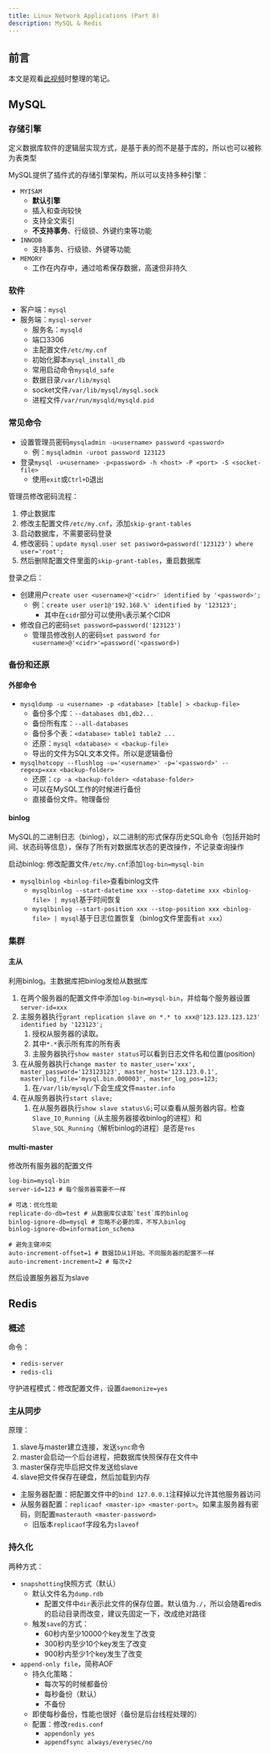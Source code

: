 ```yaml
---
title: Linux Network Applications (Part 8)
description: MySQL & Redis
---
```


## 前言

本文是观看[此视频](https://www.bilibili.com/video/bv164411J761)时整理的笔记。

## MySQL

### 存储引擎

定义数据库软件的逻辑层实现方式，是基于表的而不是基于库的，所以也可以被称为表类型

MySQL提供了插件式的存储引擎架构，所以可以支持多种引擎：

- `MYISAM`
  - **默认引擎**
  - 插入和查询较快
  - 支持全文索引
  - **不支持事务**、行级锁、外键约束等功能
- `INNODB`
  - 支持事务、行级锁、外键等功能
- `MEMORY`
  - 工作在内存中，通过哈希保存数据，高速但非持久

### 软件

- 客户端：`mysql`
- 服务端：`mysql-server`
  - 服务名：`mysqld`
  - 端口3306
  - 主配置文件`/etc/my.cnf`
  - 初始化脚本`mysql_install_db`
  - 常用启动命令`mysqld_safe`
  - 数据目录`/var/lib/mysql`
  - socket文件`/var/lib/mysql/mysql.sock`
  - 进程文件`/var/run/mysqld/mysqld.pid`

### 常见命令

- 设置管理员密码`mysqladmin -u<username> password <password>`
  - 例：`mysqladmin -uroot password 123123`
- 登录`mysql -u<username> -p<password> -h <host> -P <port> -S <socket-file>`
  - 使用`exit`或`Ctrl+D`退出

管理员修改密码流程：

1. 停止数据库
2. 修改主配置文件`/etc/my.cnf`，添加`skip-grant-tables`
3. 启动数据库，不需要密码登录
4. 修改密码：`update mysql.user set password=password('123123') where user='root';`
5. 然后删除配置文件里面的`skip-grant-tables`，重启数据库

登录之后：

- 创建用户`create user <username>@'<cidr>' identified by '<password>';`
  - 例：`create user user1@'192.168.%' identified by '123123';`
    - 其中在`cidr`部分可以使用`%`表示某个CIDR
- 修改自己的密码`set password=password('123123')`
  - 管理员修改别人的密码`set password for <username>@'<cidr>'=password('<password>)`

### 备份和还原

#### 外部命令

- `mysqldump -u <username> -p <database> [table] > <backup-file>`
  - 备份多个库：`--databases db1,db2...`
  - 备份所有库：`--all-databases`
  - 备份多个表：`<database> table1 table2 ...`
  - 还原：`mysql <database> < <backup-file>`
  - 导出的文件为SQL文本文件。所以是逻辑备份
- `mysqlhotcopy --flushlog -u='<username>' -p='<password>' --regexp=xxx <backup-folder>`
  - 还原：`cp -a <backup-folder> <database-folder>`
  - 可以在MySQL工作的时候进行备份
  - 直接备份文件。物理备份

#### binlog

MySQL的二进制日志（binlog），以二进制的形式保存历史SQL命令（包括开始时间、状态码等信息），保存了所有对数据库状态的更改操作，不记录查询操作

启动binlog: 修改配置文件`/etc/my.cnf`添加`log-bin=mysql-bin`

- `mysqlbinlog <binlog-file>`查看binlog文件
  - `mysqlbinlog --start-datetime xxx --stop-datetime xxx <binlog-file> | mysql`基于时间恢复
  - `mysqlbinlog --start-position xxx --stop-position xxx <binlog-file> | mysql`基于日志位置恢复（binlog文件里面有`at xxx`）

### 集群

#### 主从

利用binlog。主数据库把binlog发给从数据库

1. 在两个服务器的配置文件中添加`log-bin=mysql-bin`，并给每个服务器设置`server-id=xxx`
2. 主服务器执行`grant replication slave on *.* to xxx@'123.123.123.123' identified by '123123';`
   1. 授权从服务器的读取。
   2. 其中`*.*`表示所有库的所有表
   3. 主服务器执行`show master status`可以看到日志文件名和位置(position)
3. 在从服务器执行`change master to master_user='xxx', master_password='123123123', master_host='123.123.0.1', master)log_file='mysql.bin.000003', master_log_pos=123;`
   1. 在`/var/lib/mysql/`下会生成文件`master.info`
4. 在从服务器执行`start slave;`
   1. 在从服务器执行`show slave status\G;`可以查看从服务器内容。检查`Slave_IO_Running`（从主服务器接收binlog的进程）和`Slave_SQL_Running`（解析binlog的进程）是否是`Yes`

#### multi-master

修改所有服务器的配置文件

```
log-bin=mysql-bin
server-id=123 # 每个服务器需要不一样

# 可选：优化性能
replicate-do-db=test # 从数据库仅读取`test`库的binlog
binlog-ignore-db=mysql # 忽略不必要的库，不写入binlog
binlog-ignore-db=information_schema

# 避免主键冲突
auto-increment-offset=1 # 数据ID从1开始。不同服务器的配置不一样
auto-increment-increment=2 # 每次+2
```

然后设置服务器互为slave

## Redis

### 概述

命令：

- `redis-server`
- `redis-cli`

守护进程模式：修改配置文件，设置`daemonize=yes`

### 主从同步

原理：

1. slave与master建立连接，发送`sync`命令
2. master会启动一个后台进程，把数据库快照保存在文件中
3. master保存完毕后把文件发送给slave
4. slave把文件保存在硬盘，然后加载到内存

- 主服务器配置：把配置文件中的`bind 127.0.0.1`注释掉以允许其他服务器访问
- 从服务器配置：`replicaof <master-ip> <master-port>`。如果主服务器有密码，则配置`masterauth <master-password>`
  - 旧版本`replicaof`字段名为`slaveof`

### 持久化

两种方式：

- `snapshotting`快照方式（默认）
  - 默认文件名为`dump.rdb`
    - 配置文件中`dir`表示此文件的保存位置。默认值为`./`，所以会随着redis的启动目录而改变，建议先固定一下，改成绝对路径
  - 触发`save`的方式：
    - 60秒内至少10000个key发生了改变
    - 300秒内至少10个key发生了改变
    - 900秒内至少1个key发生了改变
- `append-only file`，简称AOF
  - 持久化策略：
    - 每次写的时候都备份
    - 每秒备份（默认）
    - 不备份
  - 即使每秒备份，性能也很好（备份是后台线程处理的）
  - 配置：修改`redis.conf`
    - `appendonly yes`
    - `appendfsync always/everysec/no`